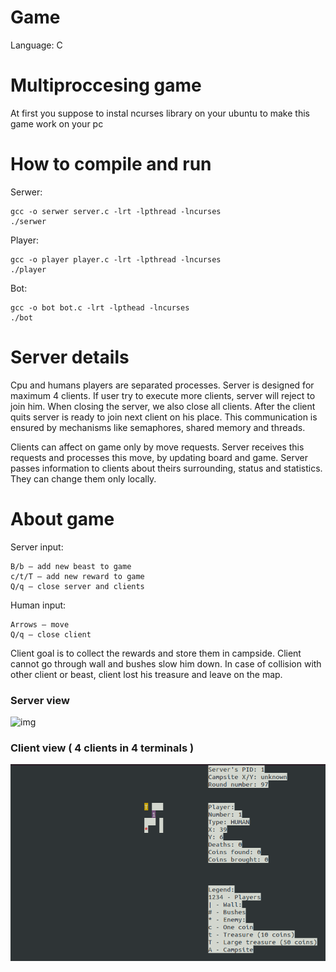 # Game
Language: C
# Multiproccesing game 
At first you suppose to instal ncurses library on your ubuntu to make this game work on your pc
# How to compile and run
Serwer:
```
gcc -o serwer server.c -lrt -lpthread -lncurses
./serwer
```
Player:
```
gcc -o player player.c -lrt -lpthread -lncurses
./player
```
Bot:
```
gcc -o bot bot.c -lrt -lpthead -lncurses
./bot
```
# Server details
Cpu and humans players are separated processes. Server is designed for maximum 4 clients. If user try to execute more clients, server will reject to join him. When closing the server, we also close all clients. After the client quits server is ready to join next client on his place. This communication is ensured by mechanisms like semaphores, shared memory and threads.

Clients can affect on game only by move requests. Server receives this requests and processes this move, by updating board and game. Server passes information to clients about theirs surrounding, status and statistics. They can change them only locally.

# About game
Server input:
```
B/b – add new beast to game
c/t/T – add new reward to game
Q/q – close server and clients
```
Human input:
```
Arrows – move
Q/q – close client
```
Client goal is to collect the rewards and store them in campside. Client cannot go through wall and bushes slow him down. In case of collision with other client or beast, client lost his treasure and leave on the map. 
### Server view
![img](C:\Users\Marcin\Desktop\Serwer.png)
### Client view ( 4 clients in 4 terminals ) 
![img](/Klient.png)
